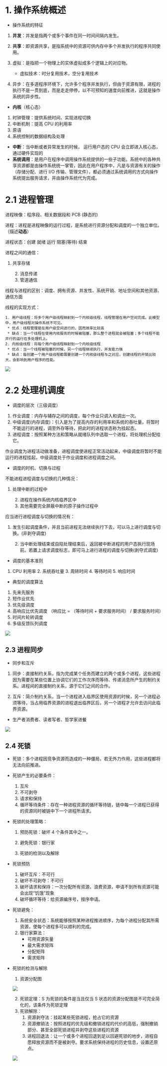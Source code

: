 # 1. 操作系统概述

* 操作系统的特征

1. **并发**：并发是指两个或多个事件在同一时间间隔内发生。
2. **共享**：即资源共享，是指系统中的资源可供内存中多个并发执行的程序共同使用。

3. 虚拟：是指把一个物理上的实体虚拟成多个逻辑上的对应物。
   * 虚拟技术：时分复用技术，空分复用技术

4. 异步：在多道程序环境下，允许多个程序并发执行，但由于资源有限，进程的执行不是一贯到底，而是走走停停，以不可预知的速度向前推进，这就是操作系统的异步性。

* **内核**（核心态）

1. 时钟管理：提供系统时间、实现进程切换
2. 中断机制：提高 CPU 的利用率
3. 原语
4. 系统控制的数据结构及处理

* **中断**：当中断或者异常发生的时候， 运行用户态的 CPU 会立即进入核心态，通过硬件实现的
* **系统调用**：是用户在程序中调用操作系统提供的一些子功能。系统中的各种共享资源都是由操作系统统一掌管，因此在用户程序中，凡是与资源有关的操作（存储分配、进行 I/O 传输、管理文件），都必须通过系统调用的方式向操作系统提出服务请求，并由操作系统代为完成。

# 2.1 进程管理

进程映像：程序段、相关数据段和 PCB (静态的)

进程：进程是进程映像的运行过程，是系统进行资源分配和调度的一个独立单位。（描述**动态**）

进程状态：创建 就绪 运行 阻塞(等待) 结束

进程之间的通信：

1. 共享存储

 	2. 消息传递
 	3. 管道通信

线程与进程的区别：调度、拥有资源、并发性、系统开销、地址空间和其他资源、通信方面

线程的实现方式：

 	1. 用户级线程：将多个用户级线程映射到一个内核级线程，线程管理在用户空间完成。此模型中，用户级线程对操作系统不可见。
     * 优点：线程管理是在用户级空间进行的，因而效率比较高
     * 缺点：当一个线程在使用内核服务的时候被阻塞，那么整个进程就会被阻塞；多个线程不能并行的运行在多处理机上。
 	2. 内核级线程：将每个用户级线程映射到一个内核级线程
     * 优点：当一个线程被阻塞的时候，另一个线程继续执行，并发能力强
     * 缺点：每创建一个用户级线程都需要创建一个内核级线程与之对应，创建线程的开销比较大，会影响到用户程序的性能。

![](https://github.com/Wayne-98/image/blob/master/Operating%20System/Process.png?raw=true)

# 2.2 处理机调度

* 调度的层次（三级调度）

1. 作业调度：内存与辅存之间的调度，每个作业只调入和调出一次。
2. 中级调度(内存调度)：引入是为了提高内存的利用率和系统的吞吐量。将暂时不能运行的进程，调至外存等待，把此时的进程状态称为挂起态。
3. 进程调度：按照某种方法和策略从就绪队列中选取一个进程，将处理机分配给它。

作业调度为进程活动做准备，进程调度使进程正常活动起来，中级调度将暂时不能运行的进程挂起，中级调度处于作业调度和进程调度之间。



* 调度的时机、切换与过程

不能进程进程调度与切换的几种情况：

1. 处理中断的过程中

 	2. 进程在操作系统内核临界区中
 	3. 其他需要完全屏蔽中断的原子操作过程中

应当进行进程调度与切换的情况有：

1. 发生引起调度条件，并且当前进程无法继续执行下去，可以马上进行调度与切换。(非剥夺调度)

 	2. 当中断处理结束或自陷处理结束后，返回被中断进程的用户态执行现场前。若置上请求调度标志，即可马上进行进程的调度与切换(剥夺式调度)



* 调度的基本准则

1. CPU 利用率 2. 系统吞吐量 3. 周转时间 4. 等待时间 5. 响应时间



* 典型的调度算法

1. 先来先服务 
2. 短作业优先 
3. 优先级调度 
4. 高响应比优先调度 （响应比 = （等待时间 + 要求服务时间） / 要求服务时间）
5. 时间片轮转调度
6. 多级反馈队列调度 

![](https://github.com/Wayne-98/image/blob/master/Operating%20System/%E8%B0%83%E5%BA%A6.png?raw=true)

## 2.3 进程同步

* 同步和互斥

1. 同步：直接制约关系，指为完成某个任务而建立的两个或多个进程，这些进程因为需要在某些位置上协调它们的工作次序而等待、传递消息所产生的制约关系。进程间的直接制约关系，源于它们之间的合作。

2. 互斥：简介制约关系，当一个进程进入临界区使用资源的时候，另一个进程必须等待，当占用临界资源的进程退出临界区后，另一个进程才允许去访问此临界资源。

* 生产者消费者、读者写者、哲学家进餐

![](https://github.com/Wayne-98/image/blob/master/Operating%20System/%E8%BF%9B%E7%A8%8B%E5%90%8C%E6%AD%A5.png?raw=true)

## 2.4 死锁

* 死锁：多个进程因竞争资源而造成的一种僵局，若无外力作用，这些进程都将无法向前推进。
* 死锁产生的必要条件：
  1. 互斥
  2. 不可剥夺
  3. 请求和保持
  4. 循环等待条件：存在一种进程资源的循环等待链，链中每一个进程已获得的资源同时被链中下一个进程所请求。

* 死锁的处理策略：

  1. 预防死锁：破坏 4 个条件其中之一。

  2. 避免死锁：银行家
  3. 死锁的检测以及解除

* 死锁预防

  1. 破坏互斥：不可行
  2. 破坏不可剥夺：不可行
  3. 破坏请求和保持：一次分配所有资源，浪费资源，申请不到所有资源可能会出现“饥饿”现象
  4. 破坏循环等待：给资源编序号，按序申请。

* 死锁避免：

  1. 系统安全状态：系统能够按照某种进程推进顺序，为每个进程分配其所需资源，使每个进程多可以顺利的完成。
  2. 银行家算法：
     * 可用资源矢量
     * 最大需求矩阵
     * 分配矩阵
     * 需求矩阵

* 死锁的检测与解除

  1. 资源分配图

  ![](https://github.com/Wayne-98/image/blob/master/Operating%20System/%E8%B5%84%E6%BA%90%E5%88%86%E9%85%8D%E5%9B%BE.png?raw=true)

  2. 死锁定理：S 为死锁的条件是当且仅当 S 状态的资源分配图是不可完全简化的，该条件为死锁定理
  3. 死锁解除：
     1. 资源剥夺法：挂起某些死锁进程，抢占它的资源
     2. 资源撤销法：按照进程的优先级和撤销进程的代价的高低，强制撤销部分、甚至全部死锁进程并剥夺这些进程的资源
     3. 进程回退法：让一个或多个进程回退到足以回避死锁的地步，进程自愿释放资源而不是被剥夺。要求系统保持进程的历史信息，设置还原点。

  ![](https://github.com/Wayne-98/image/blob/master/Operating%20System/%E6%AD%BB%E9%94%81.png?raw=true)

